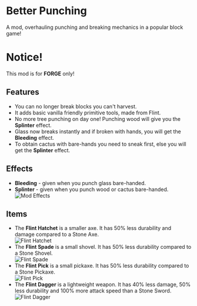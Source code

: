 # Better Punching

A mod, overhauling punching and breaking mechanics in a popular block game!

# Notice!

This mod is for **FORGE** only!

## Features

* You can no longer break blocks you can't harvest.
* It adds basic vanilla friendly primitive tools, made from Flint.
* No more tree punching on day one! Punching wood will give you the **Splinter** effect.
* Glass now breaks instantly and if broken with hands, you will get the **Bleeding** effect.
* To obtain cactus with bare-hands you need to sneak first, else you will get the **Splinter** effect.

## Effects

* **Bleeding** - given when you punch glass bare-handed.
* **Splinter** - given when you punch wood or cactus bare-handed.  
  ![Mod Effects](https://i.ibb.co/Ss4PjWN/mod-effects.png)

## Items

* The **Flint Hatchet** is a smaller axe. It has 50% less durability and damage compared to a Stone Axe.  
  ![Flint Hatchet](https://i.ibb.co/KX6sWSJ/hatchet.png)
* The **Flint Spade** is a small shovel. It has 50% less durability compared to a Stone Shovel.  
  ![Flint Spade](https://i.ibb.co/bsPGMQj/spade.png)
* The **Flint Pick** is a small pickaxe. It has 50% less durability compared to a Stone Pickaxe.  
  ![Flint Pick](https://i.ibb.co/gwB5cBw/pick.png)
* The **Flint Dagger** is a lightweight weapon. It has 40% less damage, 50% less durability and 100% more attack speed
  than a Stone Sword.  
  ![Flint Dagger](https://i.ibb.co/d5FCQRC/dagger.png)